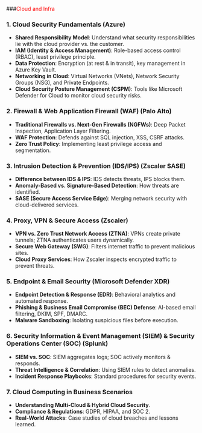 ###<span style="color:red;">Cloud and Infra</span>
### **1. Cloud Security Fundamentals (Azure)**
   - **Shared Responsibility Model**: Understand what security responsibilities lie with the cloud provider vs. the customer.
   - **IAM (Identity & Access Management)**: Role-based access control (RBAC), least privilege principle.
   - **Data Protection**: Encryption (at rest & in transit), key management in Azure Key Vault.
   - **Networking in Cloud**: Virtual Networks (VNets), Network Security Groups (NSG), and Private Endpoints.
   - **Cloud Security Posture Management (CSPM)**: Tools like Microsoft Defender for Cloud to monitor cloud security risks.

### **2. Firewall & Web Application Firewall (WAF) (Palo Alto)**
   - **Traditional Firewalls vs. Next-Gen Firewalls (NGFWs)**: Deep Packet Inspection, Application Layer Filtering.
   - **WAF Protection**: Defends against SQL injection, XSS, CSRF attacks.
   - **Zero Trust Policy**: Implementing least privilege access and segmentation.

### **3. Intrusion Detection & Prevention (IDS/IPS) (Zscaler SASE)**
   - **Difference between IDS & IPS**: IDS detects threats, IPS blocks them.
   - **Anomaly-Based vs. Signature-Based Detection**: How threats are identified.
   - **SASE (Secure Access Service Edge)**: Merging network security with cloud-delivered services.

### **4. Proxy, VPN & Secure Access (Zscaler)**
   - **VPN vs. Zero Trust Network Access (ZTNA)**: VPNs create private tunnels; ZTNA authenticates users dynamically.
   - **Secure Web Gateway (SWG)**: Filters internet traffic to prevent malicious sites.
   - **Cloud Proxy Services**: How Zscaler inspects encrypted traffic to prevent threats.

### **5. Endpoint & Email Security (Microsoft Defender XDR)**
   - **Endpoint Detection & Response (EDR)**: Behavioral analytics and automated response.
   - **Phishing & Business Email Compromise (BEC) Defense**: AI-based email filtering, DKIM, SPF, DMARC.
   - **Malware Sandboxing**: Isolating suspicious files before execution.

### **6. Security Information & Event Management (SIEM) & Security Operations Center (SOC) (Splunk)**
   - **SIEM vs. SOC**: SIEM aggregates logs; SOC actively monitors & responds.
   - **Threat Intelligence & Correlation**: Using SIEM rules to detect anomalies.
   - **Incident Response Playbooks**: Standard procedures for security events.

### **7. Cloud Computing in Business Scenarios**
   - **Understanding Multi-Cloud & Hybrid Cloud Security**.
   - **Compliance & Regulations**: GDPR, HIPAA, and SOC 2.
   - **Real-World Attacks**: Case studies of cloud breaches and lessons learned.

